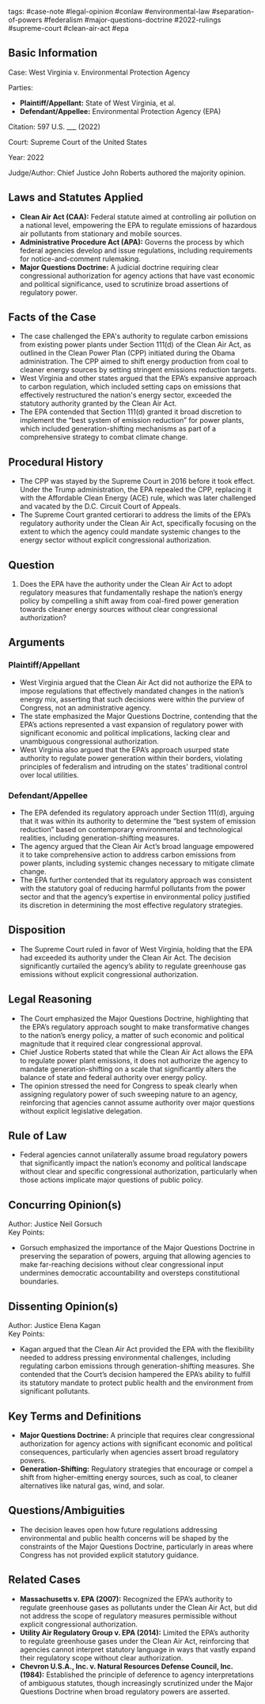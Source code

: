 tags: #case-note #legal-opinion #conlaw #environmental-law #separation-of-powers #federalism #major-questions-doctrine #2022-rulings #supreme-court #clean-air-act #epa

## Basic Information

Case: West Virginia v. Environmental Protection Agency

Parties:  
- **Plaintiff/Appellant:** State of West Virginia, et al.  
- **Defendant/Appellee:** Environmental Protection Agency (EPA)

Citation: 597 U.S. ___ (2022)

Court: Supreme Court of the United States

Year: 2022

Judge/Author: Chief Justice John Roberts authored the majority opinion.

## Laws and Statutes Applied

- **Clean Air Act (CAA):** Federal statute aimed at controlling air pollution on a national level, empowering the EPA to regulate emissions of hazardous air pollutants from stationary and mobile sources.
- **Administrative Procedure Act (APA):** Governs the process by which federal agencies develop and issue regulations, including requirements for notice-and-comment rulemaking.
- **Major Questions Doctrine:** A judicial doctrine requiring clear congressional authorization for agency actions that have vast economic and political significance, used to scrutinize broad assertions of regulatory power.

## Facts of the Case

- The case challenged the EPA's authority to regulate carbon emissions from existing power plants under Section 111(d) of the Clean Air Act, as outlined in the Clean Power Plan (CPP) initiated during the Obama administration. The CPP aimed to shift energy production from coal to cleaner energy sources by setting stringent emissions reduction targets.
- West Virginia and other states argued that the EPA’s expansive approach to carbon regulation, which included setting caps on emissions that effectively restructured the nation's energy sector, exceeded the statutory authority granted by the Clean Air Act.
- The EPA contended that Section 111(d) granted it broad discretion to implement the “best system of emission reduction” for power plants, which included generation-shifting mechanisms as part of a comprehensive strategy to combat climate change.

## Procedural History

- The CPP was stayed by the Supreme Court in 2016 before it took effect. Under the Trump administration, the EPA repealed the CPP, replacing it with the Affordable Clean Energy (ACE) rule, which was later challenged and vacated by the D.C. Circuit Court of Appeals.
- The Supreme Court granted certiorari to address the limits of the EPA’s regulatory authority under the Clean Air Act, specifically focusing on the extent to which the agency could mandate systemic changes to the energy sector without explicit congressional authorization.

## Question

1. Does the EPA have the authority under the Clean Air Act to adopt regulatory measures that fundamentally reshape the nation’s energy policy by compelling a shift away from coal-fired power generation towards cleaner energy sources without clear congressional authorization?

## Arguments

### Plaintiff/Appellant

- West Virginia argued that the Clean Air Act did not authorize the EPA to impose regulations that effectively mandated changes in the nation’s energy mix, asserting that such decisions were within the purview of Congress, not an administrative agency.
- The state emphasized the Major Questions Doctrine, contending that the EPA’s actions represented a vast expansion of regulatory power with significant economic and political implications, lacking clear and unambiguous congressional authorization.
- West Virginia also argued that the EPA’s approach usurped state authority to regulate power generation within their borders, violating principles of federalism and intruding on the states' traditional control over local utilities.

### Defendant/Appellee

- The EPA defended its regulatory approach under Section 111(d), arguing that it was within its authority to determine the “best system of emission reduction” based on contemporary environmental and technological realities, including generation-shifting measures.
- The agency argued that the Clean Air Act’s broad language empowered it to take comprehensive action to address carbon emissions from power plants, including systemic changes necessary to mitigate climate change.
- The EPA further contended that its regulatory approach was consistent with the statutory goal of reducing harmful pollutants from the power sector and that the agency’s expertise in environmental policy justified its discretion in determining the most effective regulatory strategies.

## Disposition

- The Supreme Court ruled in favor of West Virginia, holding that the EPA had exceeded its authority under the Clean Air Act. The decision significantly curtailed the agency’s ability to regulate greenhouse gas emissions without explicit congressional authorization.

## Legal Reasoning

- The Court emphasized the Major Questions Doctrine, highlighting that the EPA’s regulatory approach sought to make transformative changes to the nation’s energy policy, a matter of such economic and political magnitude that it required clear congressional approval.
- Chief Justice Roberts stated that while the Clean Air Act allows the EPA to regulate power plant emissions, it does not authorize the agency to mandate generation-shifting on a scale that significantly alters the balance of state and federal authority over energy policy.
- The opinion stressed the need for Congress to speak clearly when assigning regulatory power of such sweeping nature to an agency, reinforcing that agencies cannot assume authority over major questions without explicit legislative delegation.

## Rule of Law

- Federal agencies cannot unilaterally assume broad regulatory powers that significantly impact the nation’s economy and political landscape without clear and specific congressional authorization, particularly when those actions implicate major questions of public policy.

## Concurring Opinion(s)

Author: Justice Neil Gorsuch  
Key Points:  
- Gorsuch emphasized the importance of the Major Questions Doctrine in preserving the separation of powers, arguing that allowing agencies to make far-reaching decisions without clear congressional input undermines democratic accountability and oversteps constitutional boundaries.

## Dissenting Opinion(s)

Author: Justice Elena Kagan  
Key Points:  
- Kagan argued that the Clean Air Act provided the EPA with the flexibility needed to address pressing environmental challenges, including regulating carbon emissions through generation-shifting measures. She contended that the Court’s decision hampered the EPA’s ability to fulfill its statutory mandate to protect public health and the environment from significant pollutants.

## Key Terms and Definitions

- **Major Questions Doctrine:** A principle that requires clear congressional authorization for agency actions with significant economic and political consequences, particularly when agencies assert broad regulatory powers.
- **Generation-Shifting:** Regulatory strategies that encourage or compel a shift from higher-emitting energy sources, such as coal, to cleaner alternatives like natural gas, wind, and solar.

## Questions/Ambiguities

- The decision leaves open how future regulations addressing environmental and public health concerns will be shaped by the constraints of the Major Questions Doctrine, particularly in areas where Congress has not provided explicit statutory guidance.

## Related Cases

- **Massachusetts v. EPA (2007):** Recognized the EPA’s authority to regulate greenhouse gases as pollutants under the Clean Air Act, but did not address the scope of regulatory measures permissible without explicit congressional authorization.
- **Utility Air Regulatory Group v. EPA (2014):** Limited the EPA’s authority to regulate greenhouse gases under the Clean Air Act, reinforcing that agencies cannot interpret statutory language in ways that vastly expand their regulatory scope without clear authorization.
- **Chevron U.S.A., Inc. v. Natural Resources Defense Council, Inc. (1984):** Established the principle of deference to agency interpretations of ambiguous statutes, though increasingly scrutinized under the Major Questions Doctrine when broad regulatory powers are asserted.
